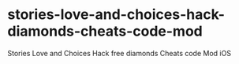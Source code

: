 # stories-love-and-choices-hack-diamonds-cheats-code-mod
Stories Love and Choices Hack free diamonds Cheats code Mod iOS
